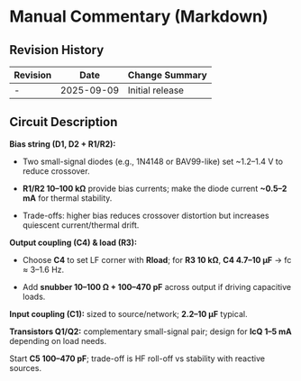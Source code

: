 # Manual Commentary (Markdown)

## Revision History

| Revision | Date       | Change Summary  |
| -------- | ---------- | --------------- |
| -        | 2025-09-09 | Initial release |

## Circuit Description

**Bias string (D1, D2 + R1/R2):**

- Two small-signal diodes (e.g., 1N4148 or BAV99-like) set ~1.2–1.4 V to reduce crossover.
    
- **R1/R2 10–100 kΩ** provide bias currents; make the diode current **~0.5–2 mA** for thermal stability.
    
- Trade-offs: higher bias reduces crossover distortion but increases quiescent current/thermal drift.
    

**Output coupling (C4) & load (R3):**

- Choose **C4** to set LF corner with **Rload**; for **R3 10 kΩ**, **C4 4.7–10 µF** → fc ≈ 3–1.6 Hz.
    
- Add **snubber 10–100 Ω + 100–470 pF** across output if driving capacitive loads.
    

**Input coupling (C1):** sized to source/network; **2.2–10 µF** typical.

**Transistors Q1/Q2:** complementary small-signal pair; design for **IcQ 1–5 mA** depending on load needs.

Start **C5 100–470 pF**; trade-off is HF roll-off vs stability with reactive sources.